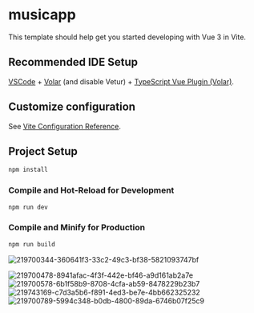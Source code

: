 # musicapp

This template should help get you started developing with Vue 3 in Vite.

## Recommended IDE Setup

[VSCode](https://code.visualstudio.com/) + [Volar](https://marketplace.visualstudio.com/items?itemName=Vue.volar) (and disable Vetur) + [TypeScript Vue Plugin (Volar)](https://marketplace.visualstudio.com/items?itemName=Vue.vscode-typescript-vue-plugin).

## Customize configuration

See [Vite Configuration Reference](https://vitejs.dev/config/).

## Project Setup

```sh
npm install
```

### Compile and Hot-Reload for Development

```sh
npm run dev
```

### Compile and Minify for Production

```sh
npm run build
```
![219700344-360641f3-33c2-49c3-bf38-5821093747bf](https://github.com/AnnaIerchenko/musicApp/assets/79634675/d3b604eb-232c-4f31-aa02-abb835b7b951)

![219700478-8941afac-4f3f-442e-bf46-a9d161ab2a7e](https://github.com/AnnaIerchenko/musicApp/assets/79634675/98a5687e-57ed-4ad7-8eda-4e9c6418a3bf)
![219700578-6b1f58b9-8708-4cfa-ab59-8478229b23b7](https://github.com/AnnaIerchenko/musicApp/assets/79634675/0268d1af-1710-4cda-85ca-a48095f0a86c)
![219743169-c7d3a5b6-f891-4ed3-be7e-4bb662325232](https://github.com/AnnaIerchenko/musicApp/assets/79634675/073ba85f-b59f-41be-b9a1-140f5c536911)
![219700789-5994c348-b0db-4800-89da-6746b07f25c9](https://github.com/AnnaIerchenko/musicApp/assets/79634675/81fd406d-2156-42ee-9a80-4c3ec2eee20b)
